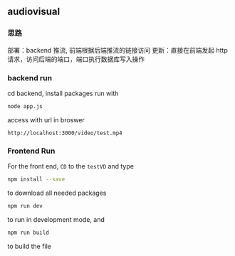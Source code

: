 audiovisual
-------
### 思路
部署：backend 推流, 前端根据后端推流的链接访问
更新：直接在前端发起 http 请求，访问后端的端口，端口执行数据库写入操作
### backend run
cd backend, install packages
run with
```bash
node app.js
```
access with url in broswer
```
http://localhost:3000/video/test.mp4
```

### Frontend Run
For the front end, `CD` to the `testVD` and type
```bash
npm install --save
```
to download all needed packages
```bash
npm run dev
```
to run in development mode, and 
```bash
npm run build
```
to build the file